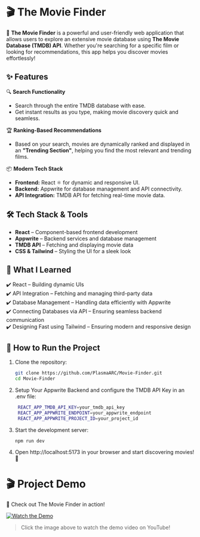# 🎬 The Movie Finder  

🚀 **The Movie Finder** is a powerful and user-friendly web application that allows users to explore an extensive movie database using **The Movie Database (TMDB) API**. Whether you're searching for a specific film or looking for recommendations, this app helps you discover movies effortlessly!  

## ✨ Features  

🔍 **Search Functionality**  
- Search through the entire TMDB database with ease.  
- Get instant results as you type, making movie discovery quick and seamless.  

🏆 **Ranking-Based Recommendations**  
- Based on your search, movies are dynamically ranked and displayed in an **"Trending Section"**, helping you find the most relevant and trending films.  

📦 **Modern Tech Stack**  
- **Frontend:** React ⚛️ for dynamic and responsive UI.  
- **Backend:** Appwrite for database management and API connectivity.  
- **API Integration:** TMDB API for fetching real-time movie data.  

## 🛠️ Tech Stack & Tools  

- **React** – Component-based frontend development  
- **Appwrite** – Backend services and database management  
- **TMDB API** – Fetching and displaying movie data  
- **CSS & Tailwind** – Styling the UI for a sleek look  

## 🚀 What I Learned  

✔️ React – Building dynamic UIs  
✔️ API Integration – Fetching and managing third-party data  
✔️ Database Management – Handling data efficiently with Appwrite  
✔️ Connecting Databases via API – Ensuring seamless backend communication  
✔️ Designing Fast using Tailwind – Ensuring modern and responsive design

## 🎯 How to Run the Project  

1. Clone the repository:  
   ```bash
   git clone https://github.com/PlasmaARC/Movie-Finder.git
   cd Movie-Finder


2. Setup Your Appwrite Backend and configure the TMDB API Key in an .env file:  
   ```bash
    REACT_APP_TMDB_API_KEY=your_tmdb_api_key
    REACT_APP_APPWRITE_ENDPOINT=your_appwrite_endpoint
    REACT_APP_APPWRITE_PROJECT_ID=your_project_id

3. Start the development server:  
   ```bash
   npm run dev

4. Open http://localhost:5173 in your browser and start discovering movies! 🎥

# 🎬 Project Demo
🔗 Check out The Movie Finder in action!


[![Watch the Demo](https://i.ytimg.com/an_webp/VF-KsB1LzNE/mqdefault_6s.webp?du=3000&sqp=CIPEh70G&rs=AOn4CLAxMpbHgrONpKcT8Yv7vaMw1nkrKw)](https://www.youtube.com/watch?v=VF-KsB1LzNE)  

> Click the image above to watch the demo video on YouTube!
